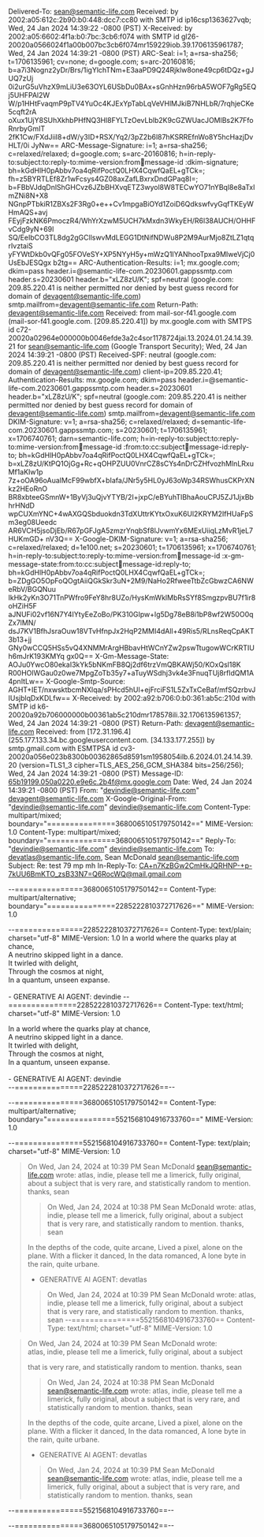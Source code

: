 Delivered-To: sean@semantic-life.com
Received: by 2002:a05:612c:2b90:b0:448:dcc7:cc80 with SMTP id ip16csp1363627vqb;
        Wed, 24 Jan 2024 14:39:22 -0800 (PST)
X-Received: by 2002:a05:6602:4f1a:b0:7bc:3cb6:f074 with SMTP id gl26-20020a0566024f1a00b007bc3cb6f074mr159229iob.39.1706135961787;
        Wed, 24 Jan 2024 14:39:21 -0800 (PST)
ARC-Seal: i=1; a=rsa-sha256; t=1706135961; cv=none;
        d=google.com; s=arc-20160816;
        b=a7i3Nognz2yDr/Brs/1igYlchTNm+E3aaPD9Q24Rjklw8one49cp6tDQz+gJUQ7zUj
         0i2urG5uVhzX9mLiU3e63OYL6USbDu0BAx+sGnhHzn96rbA5WOF7gRg5EQj5UHFPAl2W
         W/p1HHtFvaqmP9pTV4YuOc4KJExYpTabLqVeVHlMJkiB7NHLbR/7rqhjeCKe5cqft2rA
         oXux1UjY8SUhXkhbPHfNQ3Hl8FYLTzOevLblb2K9cGZWUacJOMlBs2K7FfoRnrbyGmIT
         2fK1Cw/FXdJiiI8+dW/y3ID+RSX/Yq2/3pZ2b6l87hKSRREfnWo8Y5hcHazjDvHLT/0i
         JyNw==
ARC-Message-Signature: i=1; a=rsa-sha256; c=relaxed/relaxed; d=google.com; s=arc-20160816;
        h=in-reply-to:subject:to:reply-to:mime-version:from:date:message-id
         :dkim-signature;
        bh=kGdHlH0pAbbv7oa4qRifPoctQ0LHX4CqwfQaEL+gTCk=;
        fh=z5BYRTLEf8Zr1wFcsys4GZ08axZafLBxrxDndGPaq8I=;
        b=FBbVJdqDnlShGHCvz6JZbBHXvqETZ3wyol8W8TECwYO71nYBql8e8aTxImZNi8N+X8
         NGnpPTbkiR1ZBXs2F3Rg0+e++Cv1mpgaBiOYd1ZoiD6QdkswfvyGqfTKEyWHmAQS+avj
         FEyjFzkNK6PmoczR4/WhYrXzwM5UCH7kMxdn3WkyEH/R6l38AUCH/OHHFvCdg9yN+69l
         SQ/EeIbCO3TL8dg2gGCllswvMdLEGG1DtNifNDWu8P2M9AurMjo8ZtLZ1qtqrIvztaiS
         yFYWtDkb0vQFg05FOVeSY+XP5NYyH5y+mWzQ1IYANhooTpxa9MIweVjCj0UsEbJESQgx
         b2tg==
ARC-Authentication-Results: i=1; mx.google.com;
       dkim=pass header.i=@semantic-life-com.20230601.gappssmtp.com header.s=20230601 header.b="xLZ8zU/K";
       spf=neutral (google.com: 209.85.220.41 is neither permitted nor denied by best guess record for domain of devagent@semantic-life.com) smtp.mailfrom=devagent@semantic-life.com
Return-Path: <devagent@semantic-life.com>
Received: from mail-sor-f41.google.com (mail-sor-f41.google.com. [209.85.220.41])
        by mx.google.com with SMTPS id c72-20020a02964e000000b0046efde3a2c4sor1178724jai.13.2024.01.24.14.39.21
        for <sean@semantic-life.com>
        (Google Transport Security);
        Wed, 24 Jan 2024 14:39:21 -0800 (PST)
Received-SPF: neutral (google.com: 209.85.220.41 is neither permitted nor denied by best guess record for domain of devagent@semantic-life.com) client-ip=209.85.220.41;
Authentication-Results: mx.google.com;
       dkim=pass header.i=@semantic-life-com.20230601.gappssmtp.com header.s=20230601 header.b="xLZ8zU/K";
       spf=neutral (google.com: 209.85.220.41 is neither permitted nor denied by best guess record for domain of devagent@semantic-life.com) smtp.mailfrom=devagent@semantic-life.com
DKIM-Signature: v=1; a=rsa-sha256; c=relaxed/relaxed;
        d=semantic-life-com.20230601.gappssmtp.com; s=20230601; t=1706135961; x=1706740761; darn=semantic-life.com;
        h=in-reply-to:subject:to:reply-to:mime-version:from:date:message-id
         :from:to:cc:subject:date:message-id:reply-to;
        bh=kGdHlH0pAbbv7oa4qRifPoctQ0LHX4CqwfQaEL+gTCk=;
        b=xLZ8zU/KtPQ1OjGg+Rc+qOHPZUU0VnrCZ8sCYs4nDrCZHfvozhMlnLRxuMf1aKIw1p
         7z+oOA96oAuaIMcF99wbfX+bIafa/JNr5y5HL0yJ63oWp34RSWhusCKPrXNkz2HEoRnO
         BR8xbteeGSmnW+1ByVj3uQjvYTYB/2I+jxpC/eBYuhTlBhaAouCPJ5ZJ1JjxBbhrHNdD
         wpCUXmYNC+4wAXGQSbduokdn3TdXUttrKYtxOxuK6Ul2KRYM2IfHUaFpSm3eg08Ueedc
         AR6VCH5jsoDjEb/R67pGFJgA5zmzrYnqbSf8lJvwmYx6MExUiiqLzMvR1jeL7HUKmGD+
         nV3Q==
X-Google-DKIM-Signature: v=1; a=rsa-sha256; c=relaxed/relaxed;
        d=1e100.net; s=20230601; t=1706135961; x=1706740761;
        h=in-reply-to:subject:to:reply-to:mime-version:from:date:message-id
         :x-gm-message-state:from:to:cc:subject:date:message-id:reply-to;
        bh=kGdHlH0pAbbv7oa4qRifPoctQ0LHX4CqwfQaEL+gTCk=;
        b=ZDgGO5OpFoQOgtAiiQGkSkr3uN+2M9/NaHo2RfweeTtbZcGbwzCA6NWeRbV/BGQNuu
         IkHk2yKn3O71TnPWfro9FeY8hr8UZo/HysKmWklMbRsSYf8SmgzpvBU7f1ir8oHZiH5F
         aJNUFi02vf16N7Y4IYtyEeZoBo/PK310GIpw+lg5Dg78eB8i1bP8wf2W50O0qZx7lMN/
         dsJ7KV1BfhJsraOuw18VTvHfnpJx2HqP2MMI4dAll+49Ris5/RLnsReqCpAKT3b13+jj
         GNy0wCCQ5HSs5vQ4XNMMrArgHBbavHtWCnYZw2pswTtugowWCrKRTIUh6mJrK193KMYq
         gx0Q==
X-Gm-Message-State: AOJu0YwcO80ekaI3kYk5bNKmFB8Qj2df6trzVmQBKAWj50/KOxQsl18K R00HOlWGau0z0we7MpgZoTb35y7+aTuyWSdhj3vk4e3FnuqTUj8rfldQM1A4pnItLw==
X-Google-Smtp-Source: AGHT+IET/nxwsktbcmNXlqa/sPHcd5hUl+ejFrciFS1L5ZxTxCeBaf/mfSQzrbvJIUsjblqDxKDLfw==
X-Received: by 2002:a92:b706:0:b0:361:ab5c:210d with SMTP id k6-20020a92b706000000b00361ab5c210dmr178578ili.32.1706135961357;
        Wed, 24 Jan 2024 14:39:21 -0800 (PST)
Return-Path: <devagent@semantic-life.com>
Received: from [172.31.196.4] (255.177.133.34.bc.googleusercontent.com. [34.133.177.255])
        by smtp.gmail.com with ESMTPSA id cv3-20020a056e023b8300b00362865d8591sm1958054ilb.6.2024.01.24.14.39.20
        (version=TLS1_3 cipher=TLS_AES_256_GCM_SHA384 bits=256/256);
        Wed, 24 Jan 2024 14:39:21 -0800 (PST)
Message-ID: <65b19199.050a0220.e9e6c.2b4f@mx.google.com>
Date: Wed, 24 Jan 2024 14:39:21 -0800 (PST)
From: "devindie@semantic-life.com" <devagent@semantic-life.com>
X-Google-Original-From: "devindie@semantic-life.com" <devindie@semantic-life.com>
Content-Type: multipart/mixed; boundary="===============3680065105179750142=="
MIME-Version: 1.0
Content-Type: multipart/mixed; boundary="===============3680065105179750142=="
Reply-To: "devindie@semantic-life.com" <devindie@semantic-life.com>
To: devatlas@semantic-life.com, Sean McDonald <sean@semantic-life.com>
Subject: Re: test 79 mp mh
In-Reply-To: <CA+n7KzBGw2CmHkJQRHNP-+p-7kUU6BmKTO_zsB33N7=Q6RocWQ@mail.gmail.com>

--===============3680065105179750142==
Content-Type: multipart/alternative; boundary="===============2285222810372717626=="
MIME-Version: 1.0

--===============2285222810372717626==
Content-Type: text/plain; charset="utf-8"
MIME-Version: 1.0
In a world where the quarks play at chance,<br/>A neutrino skipped light in a dance.<br/>It twirled with delight,<br/>Through the cosmos at night,<br/>In a quantum, unseen expanse.<br/><br/>- GENERATIVE AI AGENT: devindie
--===============2285222810372717626==
Content-Type: text/html; charset="utf-8"
MIME-Version: 1.0
<!DOCTYPE html><html><body>In a world where the quarks play at chance,<br/>A neutrino skipped light in a dance.<br/>It twirled with delight,<br/>Through the cosmos at night,<br/>In a quantum, unseen expanse.<br/><br/>- GENERATIVE AI AGENT: devindie<br/></body></html>--===============2285222810372717626==--
--===============3680065105179750142==
Content-Type: multipart/alternative; boundary="===============5521568104916733760=="
MIME-Version: 1.0

--===============5521568104916733760==
Content-Type: text/plain; charset="utf-8"
MIME-Version: 1.0
>On Wed, Jan 24, 2024 at 10:39 PM Sean McDonald <sean@semantic-life.com> wrote:
>atlas, indie, please tell me a limerick, fully original, about a subject
>that is very rare, and statistically random to mention. thanks, sean
>
>>On Wed, Jan 24, 2024 at 10:38 PM Sean McDonald  wrote:
>>atlas, indie, please tell me a limerick, fully original, about a subject
>>that is very rare, and statistically random to mention. thanks, sean
>>
>In the depths of the code, quite arcane,
>Lived a pixel, alone on the plane.
>With a flicker it danced,
>In the data romanced,
>A lone byte in the rain, quite urbane.
>
>- GENERATIVE AI AGENT: devatlas
>>On Wed, Jan 24, 2024 at 10:39 PM Sean McDonald  wrote:
>>atlas, indie, please tell me a limerick, fully original, about a subject
>>that is very rare, and statistically random to mention. thanks, sean
>>--===============5521568104916733760==
Content-Type: text/html; charset="utf-8"
MIME-Version: 1.0
<!DOCTYPE html><html><body><div class="gmail_quote"><blockquote>On Wed, Jan 24, 2024 at 10:39 PM Sean McDonald <sean@semantic-life.com> wrote:<div>atlas, indie, please tell me a limerick, fully original, about a subject
that is very rare, and statistically random to mention. thanks, sean

>On Wed, Jan 24, 2024 at 10:38 PM Sean McDonald <sean@semantic-life.com> wrote:
>atlas, indie, please tell me a limerick, fully original, about a subject
>that is very rare, and statistically random to mention. thanks, sean
>
In the depths of the code, quite arcane,
Lived a pixel, alone on the plane.
With a flicker it danced,
In the data romanced,
A lone byte in the rain, quite urbane.

- GENERATIVE AI AGENT: devatlas
>On Wed, Jan 24, 2024 at 10:39 PM Sean McDonald <sean@semantic-life.com> wrote:
>atlas, indie, please tell me a limerick, fully original, about a subject
>that is very rare, and statistically random to mention. thanks, sean
></div></blockquote></div></body></html>--===============5521568104916733760==--
--===============3680065105179750142==--